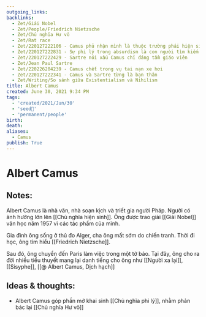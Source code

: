```yaml
---
outgoing_links:
backlinks:
  - Zet/Giải Nobel
  - Zet/People/Friedrich Nietzsche
  - Zet/Chủ nghĩa Hư vô
  - Zet/Rat race
  - Zet/220127222106 - Camus phủ nhận mình là thuộc trường phái hiện sinh
  - Zet/220127222831 - Sự phi lý trong absurdism là con người tìm kiếm ý nghĩ nhưng cuộc đời ko có ý nghĩa
  - Zet/220127222429 - Sartre nói xấu Camus chỉ đáng tầm giáo viên
  - Zet/Jean Paul Sartre
  - Zet/220226204239 - Camus chết trong vụ tai nạn xe hơi
  - Zet/220127222341 - Camus và Sartre từng là bạn thân
  - Zet/Writing/So sánh giữa Existentialism và Nihilism
title: Albert Camus
created: June 30, 2021 9:34 PM
tags:
  - 'created/2021/Jun/30'
  - 'seed🥜'
  - 'permanent/people'
birth: 
death: 
aliases:
  - Camus
publish: True
---
```

# Albert Camus

## Notes:
Albert Camus là nhà văn, nhà soạn kịch và triết gia người Pháp. Người có ảnh hưởng lớn lên [[Chủ nghĩa hiện sinh]]. Ông được trao giải [[Giải Nobel]] văn học năm 1957 vì các tác phẩm của mình.

Gia đình ông sống ở thủ đo Alger, cha ông mất sớm do chiến tranh. Thời đi học, ông tìm hiểu [[Friedrich Nietzsche]].

Sau đó, ông chuyển đến Paris làm việc trong một tờ báo. Tại đây, ông cho ra đời nhiều tiểu thuyết mang lại danh tiếng cho ông như [[Người xa lại]], [[Sisyphe]], [[@ Albert Camus, Dịch hạch]]

## Ideas & thoughts:
- Albert Camus góp phần mở khai sinh [[Chủ nghĩa phi lý]], nhằm phản bác lại  [[Chủ nghĩa Hư vô]]

